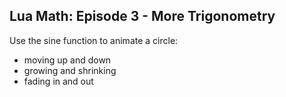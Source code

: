 ## Lua Math: Episode 3 - More Trigonometry

Use the sine function to animate a circle:
- moving up and down
- growing and shrinking
- fading in and out